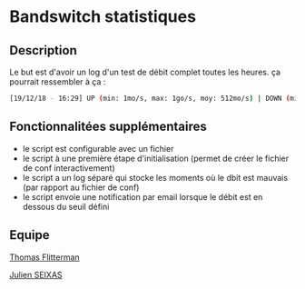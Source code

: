 # Bandswitch statistiques

## Description

Le but est d'avoir un log d'un test de débit complet toutes les heures.
ça pourrait ressembler à ça :
```bash
[19/12/18 - 16:29] UP (min: 1mo/s, max: 1go/s, moy: 512mo/s) | DOWN (min: 1mo/s, max: 1go/s, moy: 512mo/s) | LATENCY (min: 1ms, max: 10ms, moy: 5ms)
```

## Fonctionnalitées supplémentaires
- le script est configurable avec un fichier
- le script à une première étape d'initialisation (permet de créer le fichier de conf interactivement)
- le script a un log séparé qui stocke les moments où le dbit est mauvais (par rapport au fichier de conf)
- le script envoie une notification par email lorsque le débit est en dessous du seuil défini

## Equipe
[Thomas Flitterman](https://github.com/tofl)

[Julien SEIXAS](https://github.com/MrZyr0)
